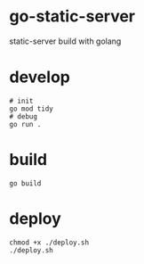 # go-static-server     
static-server build with golang      

# develop      
```shell
# init
go mod tidy
# debug
go run .
```

# build
```shell
go build
```
# deploy
```shell
chmod +x ./deploy.sh
./deploy.sh
```